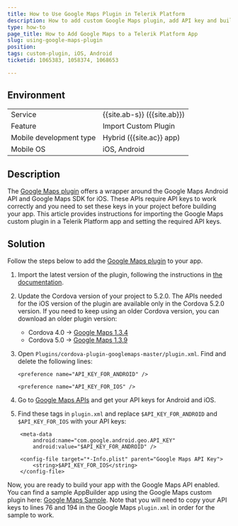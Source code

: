 ```yaml
---
title: How to Use Google Maps Plugin in Telerik Platform
description: How to add custom Google Maps plugin, add API key and build project? How to use Google Maps in AppBuilder Cordova project for iOS and Android?
type: how-to
page_title: How to Add Google Maps to a Telerik Platform App
slug: using-google-maps-plugin
position:
tags: custom-plugin, iOS, Android
ticketid: 1065383, 1058374, 1068653

---
```



## Environment
<table>
  <tr>
    <td>Service</td>
    <td>{{site.ab-s}} ({{site.ab}})</td>
  </tr>
  <tr>
    <td>Feature</td>
    <td>Import Custom Plugin</td>
  </tr>
  <tr>
    <td>Mobile development type</td>
    <td>Hybrid ({{site.ac}} app)</td>
  </tr>
  <tr>
    <td>Mobile OS</td>
    <td>iOS, Android</td>
  </tr>
</table>

## Description

The [Google Maps plugin](https://github.com/mapsplugin/cordova-plugin-googlemaps) offers a wrapper around the  Google Maps Android API and Google Maps SDK for iOS. These APIs require API keys to work correctly and you need to set these keys in your project before building your app. This article provides instructions for importing the Google Maps custom plugin in a Telerik Platform app and setting the required API keys.

## Solution

Follow the steps below to add the [Google Maps plugin](https://github.com/mapsplugin/cordova-plugin-googlemaps) to your app.

1. Import the latest version of the plugin, following the instructions in [the documentation](http://docs.telerik.com/platform/appbuilder/cordova/using-plugins/using-custom-plugins/add-custom-plugins).
1.  Update the Cordova version of your project to 5.2.0.
	The APIs needed for the iOS version of the plugin are available only in the Cordova 5.2.0 version. If you need to keep using an older Cordova version, you can download an older plugin version:
	* Cordova 4.0 &#8594; [Google Maps 1.3.4](https://github.com/mapsplugin/cordova-plugin-googlemaps/tree/1.3.4)
	* Cordova 5.0 &#8594; [Google Maps 1.3.9](https://github.com/mapsplugin/cordova-plugin-googlemaps/tree/1.3.9)
1. Open `Plugins/cordova-plugin-googlemaps-master/plugin.xml`. Find and delete the following lines:

	`<preference name="API_KEY_FOR_ANDROID" />`

	`<preference name="API_KEY_FOR_IOS" />`
1. Go to [Google Maps APIs](https://developers.google.com/maps/) and get your API keys for Android and iOS.
1. Find these tags in `plugin.xml` and replace `$API_KEY_FOR_ANDROID` and `$API_KEY_FOR_IOS` with your API keys:
```
	<meta-data
		android:name="com.google.android.geo.API_KEY"
		android:value="$API_KEY_FOR_ANDROID" />
```
```
	<config-file target="*-Info.plist" parent="Google Maps API Key">
		<string>$API_KEY_FOR_IOS</string>
    </config-file>
```

Now, you are ready to build your app with the Google Maps API enabled. You can find a sample AppBuilder app using the Google Maps custom plugin here: [Google Maps Sample](https://github.com/PlatformSupport/GoogleMaps-Sample). Note that you will need to copy your API keys to lines 76 and 194 in the Google Maps `plugin.xml` in order for the sample to work.
